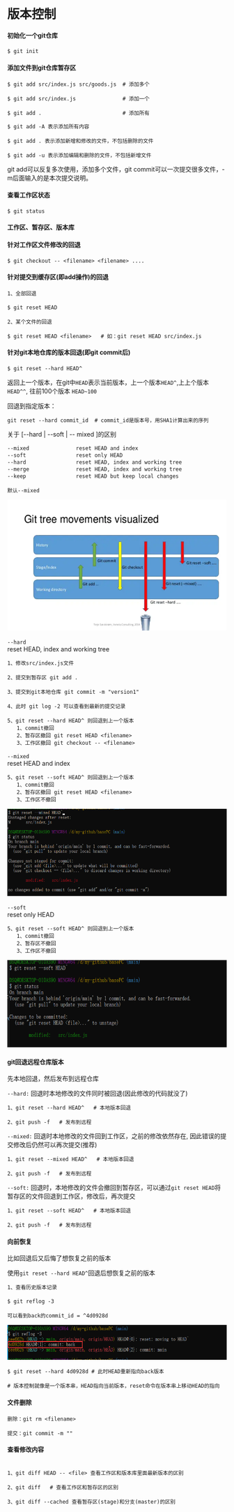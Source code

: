 # 版本控制

#### 初始化一个git仓库
~~~
$ git init
~~~

#### 添加文件到git仓库暂存区

~~~
$ git add src/index.js src/goods.js  # 添加多个

$ git add src/index.js               # 添加一个

$ git add .                          # 添加所有
~~~

~~~
$ git add -A 表示添加所有内容 

$ git add . 表示添加新增和修改的文件，不包括删除的文件

$ git add -u 表示添加编辑和删除的文件，不包括新增文件
~~~
git add可以反复多次使用，添加多个文件，git commit可以一次提交很多文件，-m后面输入的是本次提交说明。


#### 查看工作区状态  
~~~
$ git status
~~~

#### 工作区、暂存区、版本库

#### 针对工作区文件修改的回退  
~~~
$ git checkout -- <filename> <filename> ....
~~~

#### 针对提交到缓存区(即add操作)的回退   
~~~
1、全部回退

$ git reset HEAD

2、某个文件的回退

$ git reset HEAD <filename>   # 如：git reset HEAD src/index.js
~~~

#### 针对git本地仓库的版本回退(即git commit后)
~~~
$ git reset --hard HEAD^
~~~
返回上一个版本，在git中`HEAD`表示当前版本，上一个版本`HEAD^`,上上个版本`HEAD^^`, 往前100个版本 `HEAD~100`

回退到指定版本：
~~~
git reset --hard commit_id  # commit_id是版本号，用SHA1计算出来的序列
~~~

关于 [--hard | --soft | -- mixed ]的区别  

    --mixed               reset HEAD and index
    --soft                reset only HEAD
    --hard                reset HEAD, index and working tree
    --merge               reset HEAD, index and working tree
    --keep                reset HEAD but keep local changes

    默认--mixed
<div align="left"><img src="assert/5.png" height="300px"/></div>

`--hard `  
reset HEAD, index and working tree   
~~~
1、修改src/index.js文件

2、提交到暂存区 git add .

3、提交到git本地仓库 git commit -m "version1"

4、此时 git log -2 可以查看到最新的提交记录

5、git reset --hard HEAD^ 则回退到上一个版本
   1、commit撤回
   2、暂存区撤回 git reset HEAD <filename>
   3、工作区撤回 git checkout -- <filename>
~~~


`--mixed`  
reset HEAD and index
```
5、git reset --soft HEAD^ 则回退到上一个版本
   1、commit撤回
   2、暂存区撤回 git reset HEAD <filename>
   3、工作区不撤回
```
<div align="left"><img src="assert/3.png" height="200px"/></div>


`--soft`  
reset only HEAD  
```
5、git reset --soft HEAD^ 则回退到上一个版本
   1、commit撤回
   2、暂存区不撤回
   3、工作区不撤回
```
<div align="left"><img src="assert/4.png" height="200px"/></div>

#### git回退远程仓库版本
先本地回退，然后发布到远程仓库

`--hard:` 回退时本地修改的文件同时被回退(因此修改的代码就没了)
~~~
1、git reset --hard HEAD^   # 本地版本回退

2、git push -f   # 发布到远程
~~~

`--mixed:` 回退时本地修改的文件回到工作区，之前的修改依然存在, 因此错误的提交修改后仍然可以再次提交(推荐)

~~~
1、git reset --mixed HEAD^   # 本地版本回退

2、git push -f   # 发布到远程
~~~

`--soft:` 回退时，本地修改的文件会撤回到暂存区，可以通过`git reset HEAD`将暂存区的文件回退到工作区，修改后，再次提交

~~~
1、git reset --soft HEAD^   # 本地版本回退

2、git push -f   # 发布到远程
~~~

#### 向前恢复
比如回退后又后悔了想恢复之前的版本

使用`git reset --hard HEAD^`回退后想恢复之前的版本

~~~
1、查看历史版本记录

$ git reflog -3  

可以看到back的commit_id = ^4d0928d
~~~
<div align="left"><img src="assert/6.png" height="80px"/></div>

~~~
$ git reset --hard 4d0928d # 此时HEAD重新指向back版本

# 版本控制就像是一个版本串，HEAD指向当前版本，reset命令在版本串上移动HEAD的指向
~~~


#### 文件删除
~~~
删除：git rm <filename>

提交：git commit -m ""
~~~


#### 查看修改内容  
~~~

1、git diff HEAD -- <file> 查看工作区和版本库里面最新版本的区别

2、git diff   # 查看工作区和暂存区的区别

3、git diff --cached 查看暂存区(stage)和分支(master)的区别

~~~
